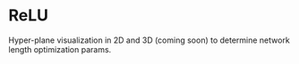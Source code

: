 # ReLU

Hyper-plane visualization in 2D and 3D (coming soon) to determine network length optimization params.